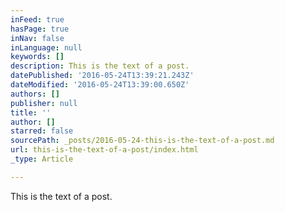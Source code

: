 ```yaml
---
inFeed: true
hasPage: true
inNav: false
inLanguage: null
keywords: []
description: This is the text of a post.
datePublished: '2016-05-24T13:39:21.243Z'
dateModified: '2016-05-24T13:39:00.650Z'
authors: []
publisher: null
title: ''
author: []
starred: false
sourcePath: _posts/2016-05-24-this-is-the-text-of-a-post.md
url: this-is-the-text-of-a-post/index.html
_type: Article

---
```

This is the text of a post.